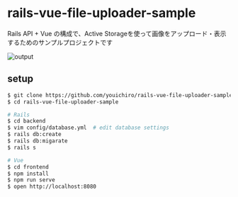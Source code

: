# rails-vue-file-uploader-sample

Rails API + Vue の構成で、Active Storageを使って画像をアップロード・表示するためのサンプルプロジェクトです

![output](https://user-images.githubusercontent.com/20487308/99181576-9c7b1880-2772-11eb-99d9-7908a7804392.gif)

## setup

```sh
$ git clone https://github.com/youichiro/rails-vue-file-uploader-sample.git
$ cd rails-vue-file-uploader-sample

# Rails
$ cd backend
$ vim config/database.yml  # edit database settings
$ rails db:create
$ rails db:migarate
$ rails s

# Vue
$ cd frontend
$ npm install
$ npm run serve
$ open http://localhost:8080
```
